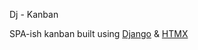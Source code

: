 Dj - Kanban

SPA-ish kanban built using [Django](https://www.djangoproject.com/) & [HTMX](https://htmx.org/)